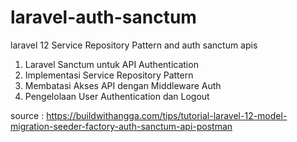 # laravel-auth-sanctum
laravel 12 Service Repository Pattern and auth sanctum apis
1. Laravel Sanctum untuk API Authentication 
2. Implementasi Service Repository Pattern 
3. Membatasi Akses API dengan Middleware Auth
4. Pengelolaan User Authentication dan Logout


source : https://buildwithangga.com/tips/tutorial-laravel-12-model-migration-seeder-factory-auth-sanctum-api-postman
